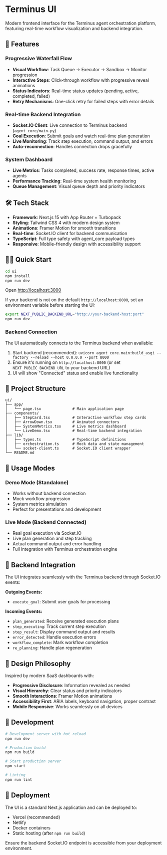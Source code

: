 # Terminus UI

Modern frontend interface for the Terminus agent orchestration platform, featuring real-time workflow visualization and backend integration.

## 🚀 Features

### Progressive Waterfall Flow
- **Visual Workflow**: Task Queue → Executor → Sandbox → Monitor progression
- **Interactive Steps**: Click-through workflow with progressive reveal animations
- **Status Indicators**: Real-time status updates (pending, active, completed, failed)
- **Retry Mechanisms**: One-click retry for failed steps with error details

### Real-time Backend Integration
- **Socket.IO Client**: Live connection to Terminus backend (`agent_core/main.py`)
- **Goal Execution**: Submit goals and watch real-time plan generation
- **Live Monitoring**: Track step execution, command output, and errors
- **Auto-reconnection**: Handles connection drops gracefully

### System Dashboard
- **Live Metrics**: Tasks completed, success rate, response times, active agents
- **Performance Tracking**: Real-time system health monitoring
- **Queue Management**: Visual queue depth and priority indicators

## 🛠 Tech Stack

- **Framework**: Next.js 15 with App Router + Turbopack
- **Styling**: Tailwind CSS 4 with modern design system
- **Animations**: Framer Motion for smooth transitions
- **Real-time**: Socket.IO client for backend communication
- **TypeScript**: Full type safety with agent_core payload types
- **Responsive**: Mobile-friendly design with accessibility support

## 🏃‍♂️ Quick Start

```bash
cd ui
npm install
npm run dev
```

Open [http://localhost:3000](http://localhost:3000)

If your backend is not on the default `http://localhost:8000`, set an environment variable before starting the UI:

```bash
export NEXT_PUBLIC_BACKEND_URL="http://your-backend-host:port"
npm run dev
```

### Backend Connection
The UI automatically connects to the Terminus backend when available:
1. Start backend (recommended): `uvicorn agent_core.main:build_asgi --factory --reload --host 0.0.0.0 --port 8000`
2. Ensure it's running on `http://localhost:8000` (or set `NEXT_PUBLIC_BACKEND_URL` to your backend URL)
3. UI will show "Connected" status and enable live functionality

## 📁 Project Structure

```
ui/
├── app/
│   └── page.tsx              # Main application page
├── components/
│   ├── StepCard.tsx          # Interactive workflow step cards
│   ├── ArrowDown.tsx         # Animated connectors
│   ├── SystemMetrics.tsx     # Live metrics dashboard
│   └── LiveDemo.tsx          # Real-time backend integration
├── lib/
│   ├── types.ts              # TypeScript definitions
│   ├── orchestration.ts      # Mock data and state management
│   └── socket-client.ts      # Socket.IO client wrapper
└── README.md
```

## 🎯 Usage Modes

### Demo Mode (Standalone)
- Works without backend connection
- Mock workflow progression
- System metrics simulation
- Perfect for presentations and development

### Live Mode (Backend Connected)
- Real goal execution via Socket.IO
- Live plan generation and step tracking
- Actual command output and error handling
- Full integration with Terminus orchestration engine

## 🔌 Backend Integration

The UI integrates seamlessly with the Terminus backend through Socket.IO events:

**Outgoing Events:**
- `execute_goal`: Submit user goals for processing

**Incoming Events:**
- `plan_generated`: Receive generated execution plans
- `step_executing`: Track current step execution
- `step_result`: Display command output and results
- `error_detected`: Handle execution errors
- `workflow_complete`: Mark workflow completion
- `re_planning`: Handle plan regeneration

## 🎨 Design Philosophy

Inspired by modern SaaS dashboards with:
- **Progressive Disclosure**: Information revealed as needed
- **Visual Hierarchy**: Clear status and priority indicators
- **Smooth Interactions**: Framer Motion animations
- **Accessibility First**: ARIA labels, keyboard navigation, proper contrast
- **Mobile Responsive**: Works seamlessly on all devices

## 🔧 Development

```bash
# Development server with hot reload
npm run dev

# Production build
npm run build

# Start production server
npm start

# Linting
npm run lint
```

## 🚀 Deployment

The UI is a standard Next.js application and can be deployed to:
- Vercel (recommended)
- Netlify
- Docker containers
- Static hosting (after `npm run build`)

Ensure the backend Socket.IO endpoint is accessible from your deployment environment.

